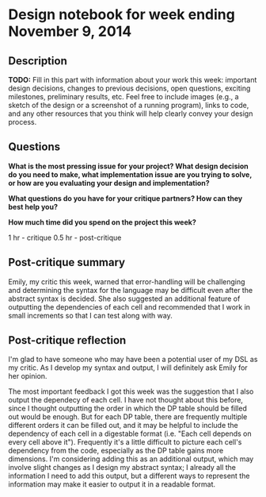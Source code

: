 # Design notebook for week ending November 9, 2014

## Description

**TODO:** Fill in this part with information about your work this week:
important design decisions, changes to previous decisions, open questions,
exciting milestones, preliminary results, etc. Feel free to include images
(e.g., a sketch of the design or a screenshot of a running program), links to
code, and any other resources that you think will help clearly convey your
design process.

## Questions

**What is the most pressing issue for your project? What design decision do
you need to make, what implementation issue are you trying to solve, or how
are you evaluating your design and implementation?**

**What questions do you have for your critique partners? How can they best help
you?**

**How much time did you spend on the project this week?**

1 hr - critique
0.5 hr - post-critique

## Post-critique summary

Emily, my critic this week, warned that error-handling will be challenging and determining the syntax for the language may be difficult even after the abstract syntax is decided. She also suggested an additional feature of outputting the dependencies of each cell and recommended that I work in small increments so that I can test along with way.

## Post-critique reflection

I'm glad to have someone who may have been a potential user of my DSL as my critic. As I develop my syntax and output, I will definitely ask Emily for her opinion.

The most important feedback I got this week was the suggestion that I also output the dependecy of each cell. I have not thought about this before, since I thought outputting the order in which the DP table should be filled out would be enough. But for each DP table, there are frequently multiple different orders it can be filled out, and it may be helpful to include the dependency of each cell in a digestable format (i.e. "Each cell depends on every cell above it"). Frequently it's a little difficult to picture each cell's dependency from the code, especially as the DP table gains more dimensions. I'm considering adding this as an additional output, which may involve slight changes as I design my abstract syntax; I already all the information I need to add this output, but a different ways to represent the information may make it easier to output it in a readable format.


